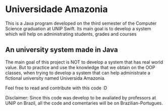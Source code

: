 # Universidade Amazonia

This is a Java program developed on the third semester of the Computer Science graduation at UNIP Swift. Its main goal is to develop a system which will help on administrating students, grades and courses

## An university system made in Java

The main goal of this project is NOT to develop a system that has real world value. But to practice and use the knowledge that we obtain on the OOP classes, when trying to develop a system that can help administrate 
a fictional university named Universida Amazonia.

Feel free to read and contribute with this code :D

Disclaimer: Since this code was develop to be avaliated by professors at UNIP on Brazil, all the code and comentaries will be on Brazilian-Portugues.
